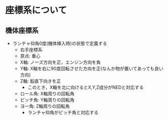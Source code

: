 # 座標系について

## 機体座標系

- ランチャ仰角0度(機体挿入時)の状態で定義する
	- 右手座標系
	- 原点:		重心
	- X軸:		ノーズ方向を正，エンジン方向を負
	- Y軸:		X軸を右に90度回転させた方向を正(なんか物が置いてあっても良い方向)
	- Z軸:		鉛直下向きを正
		- このとき，X軸を北に向けるとX,Y,Z成分がNEDと対応する
	- ロール角:	X軸周りの回転角
	- ピッチ角:	Y軸周りの回転角
	- ヨー角:	Z軸周りの回転角
		- ランチャ仰角がピッチ角と対応する
